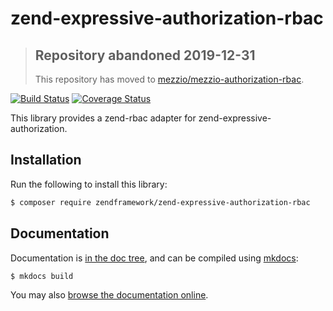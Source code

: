 # zend-expressive-authorization-rbac

> ## Repository abandoned 2019-12-31
>
> This repository has moved to [mezzio/mezzio-authorization-rbac](https://github.com/mezzio/mezzio-authorization-rbac).

[![Build Status](https://secure.travis-ci.org/zendframework/zend-expressive-authorization-rbac.svg?branch=master)](https://secure.travis-ci.org/zendframework/zend-expressive-authorization-rbac)
[![Coverage Status](https://coveralls.io/repos/github/zendframework/zend-expressive-authorization-rbac/badge.svg?branch=master)](https://coveralls.io/github/zendframework/zend-expressive-authorization-rbac?branch=master)

This library provides a zend-rbac adapter for zend-expressive-authorization.

## Installation

Run the following to install this library:

```bash
$ composer require zendframework/zend-expressive-authorization-rbac
```

## Documentation

Documentation is [in the doc tree](docs/book/), and can be compiled using [mkdocs](http://www.mkdocs.org):

```bash
$ mkdocs build
```

You may also [browse the documentation online](https://docs.zendframework.com/zend-expressive-authorization-rbac/).
